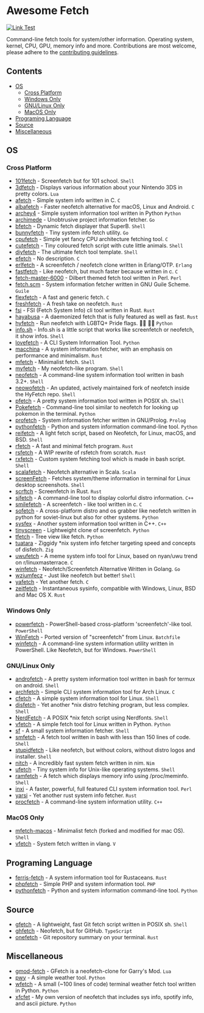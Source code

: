 # Awesome Fetch

[![Link Test](https://github.com/beucismis/awesome-fetch/actions/workflows/linktest.yml/badge.svg)](https://github.com/beucismis/awesome-fetch/actions/workflows/linktest.yml)

Command-line fetch tools for system/other information. Operating system, kernel, CPU, GPU, memory info and more. Contributions are most welcome, please adhere to the [contributing guidelines](CONTRIBUTING.md).

## Contents

- [OS](#os)
  - [Cross Platform](#cross-platform)
  - [Windows Only](#windows-only)
  - [GNU/Linux Only](#gnulinux-only)
  - [MacOS Only](#macos-only)
- [Programing Language](#programing-language)
- [Source](#source)
- [Miscellaneous](#miscellaneous)

## OS

### Cross Platform

- [101fetch](https://github.com/salaaad2/101fetch) - Screenfetch but for 101 school. `Shell`
- [3dfetch](https://github.com/aliceinpalth/3dfetch) - Displays various information about your Nintendo 3DS in pretty colors. `Lua`
- [afetch](https://github.com/13-CF/afetch) - Simple system info written in C. `C`
- [albafetch](https://github.com/alba4k/albafetch) - Faster neofetch alternative for macOS, Linux and Android. `C`
- [archey4](https://github.com/HorlogeSkynet/archey4) - Simple system information tool written in Python `Python`
- [archimede](https://github.com/gennaro-tedesco/archimede) - Unobtrusive project information fetcher. `Go`
- [bfetch](https://github.com/NNBnh/bfetch) - Dynamic fetch displayer that SuperB. `Shell`
- [bunnyfetch](https://github.com/Rosettea/bunnyfetch) - Tiny system info fetch utility. `Go`
- [cpufetch](https://github.com/Dr-Noob/cpufetch) - Simple yet fancy CPU architecture fetching tool. `C`
- [cutefetch](https://github.com/cybardev/cutefetch) - Tiny coloured fetch script with cute little animals. `Shell`
- [diyfetch](https://github.com/info-mono/diyfetch) - The ultimate fetch tool template. `Shell`
- [efetch](https://github.com/NoSequel/efetch) - No description. `C`
- [erlfetch](https://github.com/vereis/erlfetch) - A screenfetch / neofetch clone written in Erlang/OTP. `Erlang`
- [fastfetch](https://github.com/LinusDierheimer/fastfetch) - Like neofetch, but much faster because written in c. `C`
- [fetch-master-6000](https://github.com/anhsirk0/fetch-master-6000) - Dilbert themed fetch tool written in Perl. `Perl`
- [fetch.scm](https://github.com/KikyTokamuro/fetch.scm) - System information fetcher written in GNU Guile Scheme. `Guile`
- [flexfetch](https://github.com/matyklug18/Flexfetch) - A fast and generic fetch. `C`
- [freshfetch](https://github.com/K4rakara/freshfetch) - A fresh take on neofetch. `Rust`
- [fsi](https://github.com/MustafaSalih1993/fsi) - FSI (Fetch System Info) cli tool written in Rust. `Rust`
- [hayabusa](https://github.com/Notarin/hayabusa) - A daemonized fetch that is fully featured as well as fast. `Rust`
- [hyfetch](https://github.com/hykilpikonna/hyfetch) - Run neofetch with LGBTQ+ Pride flags. 🏳️‍🌈 🏳️‍⚧️ `Python`
- [info.sh](https://github.com/jusdepatate/info.sh) - Info.sh is a little script that works like screenfetch or neofetch, it show infos. `Shell`
- [lovefetch](https://github.com/oppsec/lovefetch) - A CLI System Information Tool. `Python`
- [macchina](https://github.com/Macchina-CLI/macchina) - A system information fetcher, with an emphasis on performance and minimalism. `Rust`
- [mfetch](https://github.com/depsterr/mfetch) - Minimalist fetch. `Shell`
- [myfetch](https://github.com/Pippadi/myfetch) - My neofetch-like program. `Shell`
- [neofetch](https://github.com/dylanaraps/neofetch) - A command-line system information tool written in bash 3.2+. `Shell`
- [neowofetch](https://github.com/hykilpikonna/hyfetch#running-updated-original-neofetch) - An updated, actively maintained fork of neofetch inside the HyFetch repo. `Shell`
- [pfetch](https://github.com/dylanaraps/pfetch) - A pretty system information tool written in POSIX sh. `Shell`
- [Pokefetch](https://github.com/rmccorm4/Pokefetch) - Command-line tool similar to neofetch for looking up pokemon in the terminal. `Python`
- [profetch](https://github.com/RustemB/profetch) - System information fetcher written in GNU/Prolog. `Prolog`
- [pythonfetch](https://github.com/beucismis/pythonfetch) - Python and system information command-line tool. `Python`
- [reifetch](https://github.com/OkaVatti/reifetch) - A light fetch script, based on Neofetch, for Linux, macOS, and BSD. `Shell`
- [rfetch](https://github.com/kamui-7/rfetch) - A fast and minimal fetch program. `Rust`
- [rsfetch](https://github.com/Phate6660/rsfetch) - A WIP rewrite of rsfetch from scratch. `Rust`
- [rxfetch](https://github.com/Mangeshrex/rxfetch) - Custom system fetching tool which is made in bash script. `Shell`
- [scalafetch](https://github.com/Phate6660/scalafetch) - Neofetch alternative in Scala. `Scala`
- [screenFetch](https://github.com/KittyKatt/screenFetch) - Fetches system/theme information in terminal for Linux desktop screenshots. `Shell`
- [scrftch](https://github.com/wezm/scrftch) - Screenfetch in Rust. `Rust`
- [sjfetch](https://github.com/fikret0/sjfetch) - A command-line tool to display colorful distro information. `C++`
- [smilefetch](https://github.com/sudosmile/smilefetch) -  A screenfetch - like tool written in c. `C`
- [sofetch](http://github.com/Soviet-Linux/sofetch) - A cross-platform distro and os grabber like neofetch written in python for soviet-linux but also for other systems. `Python`
- [sysfex](https://github.com/mebesus/sysfex) - Another system information tool written in C++. `C++`
- [tinyscreen](https://github.com/pbkangafoo/tinyscreen) - Lightweight clone of screenfetch. `Python`
- [tfetch](https://github.com/Endlassy/tfetch) - Tree view like fetch. `Python`
- [tuatara](https://github.com/q60/tuatara) - Ziggidy \*nix system info fetcher targeting speed and concepts of disfetch. `Zig`
- [uwufetch](https://github.com/TheDarkBug/uwufetch) - A meme system info tool for Linux, based on nyan/uwu trend on r/linuxmasterrace. `C`
- [winfetch](https://github.com/M4cs/winfetch) - Neofetch/Screenfetch Alternative Written in Golang. `Go`
- [wziumfecz](https://github.com/workonfire/wziumfecz) -  Just like neofetch but better! `Shell`
- [yafetch](https://github.com/yrwq/yafetch) - Yet another fetch. `C`
- [zeitfetch](https://github.com/nidnogg/zeitfetch) - Instantaneous sysinfo, compatible with Windows, Linux, BSD and Mac OS X. `Rust`

### Windows Only

- [powerfetch](https://github.com/jantari/powerfetch) - PowerShell-based cross-platform 'screenfetch'-like tool. `PowerShell`
- [WinFetch](https://github.com/hXR16F/WinFetch) - Ported version of "screenfetch" from Linux. `Batchfile`
- [winfetch](https://github.com/lptstr/winfetch) - A command-line system information utility written in PowerShell. Like Neofetch, but for Windows. `PowerShell`

### GNU/Linux Only

- [androfetch](https://github.com/laraib07/androfetch) - A pretty system information tool written in bash for termux on android. `Shell`
- [archfetch](https://github.com/xxczaki/archfetch) - Simple CLI system information tool for Arch Linux. `C`
- [cfetch](https://github.com/clieg/cfetch) - A simple system information tool for Linux. `Shell`
- [disfetch](https://github.com/llathasa-veleth/disfetch) - Yet another \*nix distro fetching program, but less complex. `Shell`
- [NerdFetch](https://github.com/ThatOneCalculator/NerdFetch) - A POSIX *nix fetch script using Nerdfonts. `Shell`
- [vfetch](https://github.com/Lorago/vfetch) - A simple fetch tool for Linux written in Python. `Python`
- [sf](https://github.com/mauro-balades/sf) - A small system information fetcher. `Shell`
- [smfetch](https://github.com/agahemir/smfetch) - A fetch tool written in bash with less than 150 lines of code. `Shell`
- [stupidfetch](https://github.com/000rosiu/stupidfetch) - Like neofetch, but without colors, without distro logos and installer. `Shell`
- [nitch](https://github.com/unxsh/nitch) - A incredibly fast system fetch written in nim. `Nim`
- [ufetch](https://gitlab.com/jschx/ufetch) - Tiny system info for Unix-like operating systems. `Shell`
- [ramfetch](https://github.com/gentoo-btw/ramfetch) - A fetch which displays memory info using /proc/meminfo. `Shell`
- [inxi](https://github.com/smxi/inxi) - A faster, powerful, full featured CLI system information tool. `Perl`
- [yarsi](https://github.com/BinaryBrainiacs/yarsi) - Yet another rust system info fetcher. `Rust`
- [procfetch](https://github.com/TanmayPatil105/procfetch) -  A command-line system information utility. `C++`

### MacOS Only
- [mfetch-macos](https://github.com/TechWiz-3/mfetch-macos) - Minimalist fetch (forked and modified for mac OS). `Shell`
- [vfetch](https://github.com/carlosqsilva/vfetch) - System fetch written in vlang. `V`

## Programing Language

- [ferris-fetch](https://github.com/irevenko/ferris-fetch) - A system information tool for Rustaceans. `Rust`
- [phpfetch](https://github.com/efectn/phpfetch) - Simple PHP and system information tool. `PHP`
- [pythonfetch](https://github.com/beucismis/pythonfetch) - Python and system information command-line tool. `Python`

## Source

- [gfetch](https://github.com/lptstr/gfetch) - A lightweight, fast Git fetch script written in POSIX sh. `Shell`
- [ghfetch](https://github.com/bwac2517/ghfetch) - Neofetch, but for GitHub. `TypeScript`
- [onefetch](https://github.com/o2sh/onefetch) - Git repository summary on your terminal. `Rust`

## Miscellaneous

- [gmod-fetch](https://github.com/garryspins/gmod-fetch) - GFetch is a neofetch-clone for Garry's Mod. `Lua`
- [pwy](https://github.com/clieg/pwy) - A simple weather tool. `Python`
- [wfetch](https://github.com/igormako/wfetch) - A small (~100 lines of code) terminal weather fetch tool written in Python. `Python`
- [xfcfet](https://github.com/xfcisco/xfcfet) - My own version of neofetch that includes sys info, spotify info, and ascii picture. `Python`
